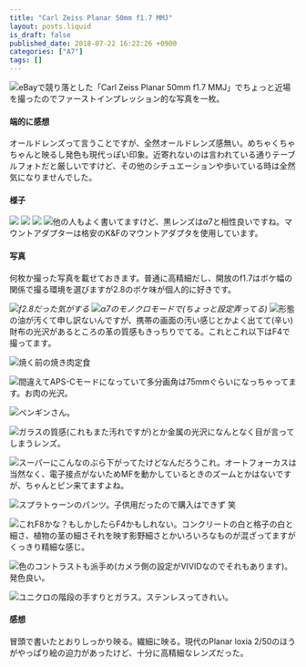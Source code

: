 ```yaml
---
title: "Carl Zeiss Planar 50mm f1.7 MMJ"
layout: posts.liquid
is_draft: false
published_date: 2018-07-22 16:22:26 +0900
categories: ["A7"]
tags: []
---
```


 ![](/public/images/2019/01/53094-1_GtJvOO50sGsAa4oie3I1A.jpeg)eBayで競り落とした「Carl Zeiss Planar 50mm f1.7 MMJ」でちょっと近場を撮ったのでファーストインプレッション的な写真を一枚。

#### 端的に感想
オールドレンズって言うことですが、全然オールドレンズ感無い。めちゃくちゃちゃんと映るし発色も現代っぽい印象。近寄れないのは言われている通りテーブルフォトだと厳しいですけど、その他のシチュエーションや歩いている時は全然気になりませんでした。

#### 様子
 ![](/public/images/2019/01/ac019-13LOZwhPLTucNOKnsU9kB4Q.jpeg) ![](/public/images/2019/01/a9cf2-1FszIt0FbeXdQR2vZfFKGWQ.jpeg) ![](/public/images/2019/01/8c1da-1TM75xwW0JLKWW69AulhkxQ.jpeg) ![](/public/images/2019/01/53094-1_GtJvOO50sGsAa4oie3I1A.jpeg)他の人もよく書いてますけど、黒レンズはα7と相性良いですね。マウントアダプターは格安のK&Fのマウントアダプタを使用しています。

#### 写真
何枚か撮った写真を載せておきます。普通に高精細だし、開放のf1.7はボケ幅の関係で撮る環境を選びますが2.8のボケ味が個人的に好きです。

 ![](/public/images/2019/01/24b63-1lv868RTB4WAHL6Oyw5jHXQ.jpeg)_f2.8だった気がする_
 ![](/public/images/2019/01/214ca-1YezWjcrhBkjeuo1x2G0k9Q.jpeg)_α7のモノクロモードで(ちょっと設定弄ってる)_
 ![](/public/images/2019/01/c5b44-1ecyoK1xJC-GKwcFDIrU5pw.jpeg)形態の油が汚くて申し訳ないんですが、携帯の画面の汚い感じとかよく出てて(辛い)財布の光沢があるところの革の質感もきっちりでてる。これとこれ以下はF4で撮ってます。

 ![](/public/images/2019/01/cda2b-1w9fxpTTnBMGgWTfrJG_n8A.jpeg)焼く前の焼き肉定食

 ![](/public/images/2019/01/c0199-1IQeXEYiMFyJHjFaq_azSPQ.jpeg)間違えてAPS-Cモードになっていて多分画角は75mmぐらいになっちゃってます。お肉の光沢。

 ![](/public/images/2019/01/9328a-1b7I4Zh9M3E0htgauvrnp-g.jpeg)ペンギンさん。

 ![](/public/images/2019/01/e4066-1ALd29RrkalndDdapwU5TcA.jpeg)ガラスの質感(これもまた汚れですが)とか金属の光沢になんとなく目が言ってしまうレンズ。

 ![](/public/images/2019/01/454e0-1XbLianY-QK-4Z5gKh85alQ.jpeg)スーパーにこんなのぶら下がってたけどなんだろうこれ。オートフォーカスは当然なく、電子接点がないためMFを動かしているときのズームとかはないですが、ちゃんとピン来てますよね。

 ![](/public/images/2019/01/5515c-16dTX-_CWpCsgsVTz-7Rf1A.jpeg)スプラトゥーンのパンツ。子供用だったので購入はできず 笑

 ![](/public/images/2019/01/4e20b-1Cyi14K1GKyrsdHlxSSXnsA.jpeg)これF8かな？もしかしたらF4かもしれない。コンクリートの白と格子の白と細さ、植物の茎の細さそれを映す影野細さとかいろいろなものが混ざってますがくっきり精細な感じ。

 ![](/public/images/2019/01/ce8f5-1jUkqkeaLx4_LLHl2pxt0lQ.jpeg)色のコントラストも派手め(カメラ側の設定がVIVIDなのでそれもあります)。発色良い。

 ![](/public/images/2019/01/e7db9-1IVH0vMDLJQ7wwaVQi_VqOA.jpeg)ユニクロの階段の手すりとガラス。ステンレスってきれい。

#### 感想
冒頭で書いたとおりしっかり映る。繊細に映る。現代のPlanar loxia 2/50のほうがやっぱり絵の迫力があったけど、十分に高精細なレンズだった。


